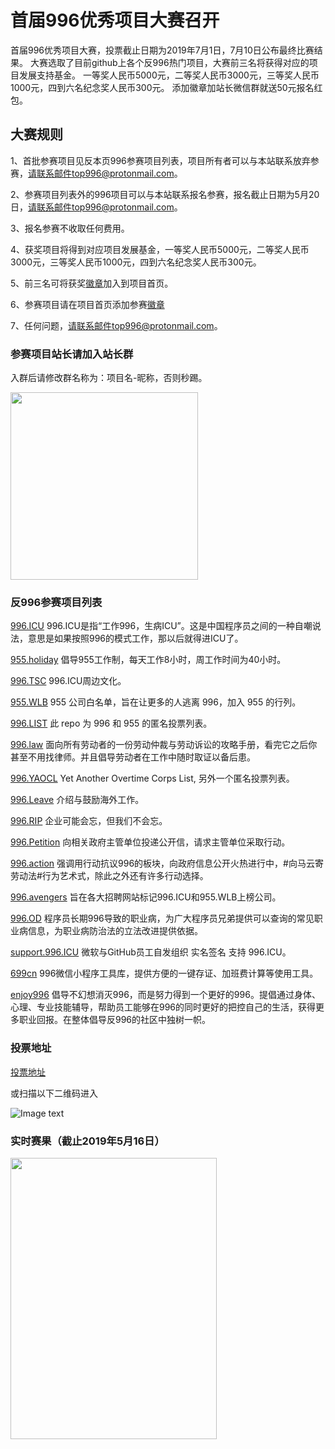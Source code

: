# 首届996优秀项目大赛召开
  首届996优秀项目大赛，投票截止日期为2019年7月1日，7月10日公布最终比赛结果。
  大赛选取了目前github上各个反996热门项目，大赛前三名将获得对应的项目发展支持基金。
  一等奖人民币5000元，二等奖人民币3000元，三等奖人民币1000元，四到六名纪念奖人民币300元。
  添加徽章加站长微信群就送50元报名红包。
  
## 大赛规则
  1、首批参赛项目见反本页996参赛项目列表，项目所有者可以与本站联系放弃参赛，请联系邮件top996@protonmail.com。
  
  2、参赛项目列表外的996项目可以与本站联系报名参赛，报名截止日期为5月20日，请联系邮件top996@protonmail.com。
  
  3、报名参赛不收取任何费用。
  
  4、获奖项目将得到对应项目发展基金，一等奖人民币5000元，二等奖人民币3000元，三等奖人民币1000元，四到六名纪念奖人民币300元。
  
  5、前三名可将获奖[徽章](https://github.com/top996/top.996/blob/master/badge.md)加入到项目首页。
  
  6、参赛项目请在项目首页添加参赛[徽章](https://github.com/top996/top.996/blob/master/badge.md)
  
  7、任何问题，请联系邮件top996@protonmail.com。
  
### 参赛项目站长请加入站长群
入群后请修改群名称为：项目名-昵称，否则秒踢。

<img src="https://github.com/top996/top.996/blob/master/group.jpg" width="300px" height="300px"></img>
  
### 反996参赛项目列表
[996.ICU](https://github.com/996icu/996.ICU) 996.ICU是指“工作996，生病ICU”。这是中国程序员之间的一种自嘲说法，意思是如果按照996的模式工作，那以后就得进ICU了。

[955.holiday](https://github.com/955holiday/955.holiday) 倡导955工作制，每天工作8小时，周工作时间为40小时。

[996.TSC](https://github.com/lxlxw/996.TSC) 996.ICU周边文化。

[955.WLB](https://github.com/formulahendry/955.WLB) 955 公司白名单，旨在让更多的人逃离 996，加入 955 的行列。

[996.LIST](https://github.com/fengT-T/996_list) 此 repo 为 996 和 955 的匿名投票列表。

[996.law](https://github.com/CPdogson/996.law) 面向所有劳动者的一份劳动仲裁与劳动诉讼的攻略手册，看完它之后你甚至不用找律师。并且倡导劳动者在工作中随时取证以备后患。

[996.YAOCL](https://github.com/boycott996/yaocl) Yet Another Overtime Corps List, 另外一个匿名投票列表。

[996.Leave](https://github.com/623637646/996.Leave) 介绍与鼓励海外工作。

[996.RIP](https://996.rip) 企业可能会忘，但我们不会忘。

[996.Petition](https://github.com/xokctah/996.petition) 向相关政府主管单位投递公开信，请求主管单位采取行动。

[996.action](https://github.com/CPdogson/996action) 强调用行动抗议996的板块，向政府信息公开火热进行中，#向马云寄劳动法#行为艺术式，除此之外还有许多行动选择。

[996.avengers](https://github.com/996-icu-avengers/Natasha) 旨在各大招聘网站标记996.ICU和955.WLB上榜公司。

[996.OD](https://github.com/zheolong/996.OD.git) 程序员长期996导致的职业病，为广大程序员兄弟提供可以查询的常见职业病信息，为职业病防治法的立法改进提供依据。

[support.996.ICU](https://github.com/msworkers/support.996.ICU) 微软与GitHub员工自发组织 实名签名 支持 996.ICU。

[699cn](https://github.com/996-699/996.699) 996微信小程序工具库，提供方便的一键存证、加班费计算等使用工具。

[enjoy996](https://github.com/enjoy986/enjoy996) 倡导不幻想消灭996，而是努力得到一个更好的996。提倡通过身体、心理、专业技能辅导，帮助员工能够在996的同时更好的把控自己的生活，获得更多职业回报。在整体倡导反996的社区中独树一帜。

### 投票地址

[投票地址](http://62c2ef0351301aee.v.wxtpb.com)

或扫描以下二维码进入

![Image text](https://github.com/top996/top.996/blob/master/qrcode.png)


### 实时赛果（截止2019年5月16日）

<img src="https://github.com/top996/top.996/blob/master/top.jpg" width="330px" height="450px"></img>

